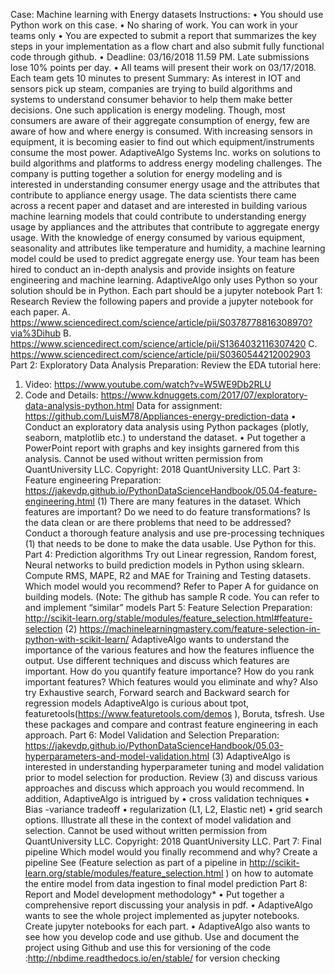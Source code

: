 Case: Machine learning with Energy datasets
Instructions:
• You should use Python work on this case.
• No sharing of work. You can work in your teams only
• You are expected to submit a report that summarizes the key steps in your implementation as a flow chart and also submit fully functional code through github.
• Deadline: 03/16/2018 11.59 PM. Late submissions lose 10% points per day.
• All teams will present their work on 03/17/2018. Each team gets 10 minutes to present
Summary:
As interest in IOT and sensors pick up steam, companies are trying to build algorithms and systems to understand consumer behavior to help them make better decisions. One such application is energy modeling. Though, most consumers are aware of their aggregate consumption of energy, few are aware of how and where energy is consumed. With increasing sensors in equipment, it is becoming easier to find out which equipment/instruments consume the most power. AdaptiveAlgo Systems Inc. works on solutions to build algorithms and platforms to address energy modeling challenges. The company is putting together a solution for energy modeling and is interested in understanding consumer energy usage and the attributes that contribute to appliance energy usage. The data scientists there came across a recent paper and dataset and are interested in building various machine learning models that could contribute to understanding energy usage by appliances and the attributes that contribute to aggregate energy usage. With the knowledge of energy consumed by various equipment, seasonality and attributes like temperature and humidity, a machine learning model could be used to predict aggregate energy use.
Your team has been hired to conduct an in-depth analysis and provide insights on feature engineering and machine learning. AdaptiveAlgo only uses Python so your solution should be in Python. Each part should be a jupyter notebook
Part 1: Research
Review the following papers and provide a jupyter notebook for each paper.
A. https://www.sciencedirect.com/science/article/pii/S0378778816308970?via%3Dihub
B. https://www.sciencedirect.com/science/article/pii/S1364032116307420
C. https://www.sciencedirect.com/science/article/pii/S0360544212002903
Part 2: Exploratory Data Analysis
Preparation: Review the EDA tutorial here:
1. Video: https://www.youtube.com/watch?v=W5WE9Db2RLU
2. Code and Details: https://www.kdnuggets.com/2017/07/exploratory-data-analysis-python.html
Data for assignment: https://github.com/LuisM78/Appliances-energy-prediction-data
• Conduct an exploratory data analysis using Python packages (plotly, seaborn, matplotlib etc.) to understand the dataset.
• Put together a PowerPoint report with graphs and key insights garnered from this analysis.
Cannot be used without written permission from QuantUniversity LLC. Copyright: 2018 QuantUniversity LLC.
Part 3: Feature engineering
Preparation:
https://jakevdp.github.io/PythonDataScienceHandbook/05.04-feature-engineering.html (1)
There are many features in the dataset. Which features are important? Do we need to do feature transformations? Is the data clean or are there problems that need to be addressed? Conduct a thorough feature analysis and use pre-processing techniques (1) that needs to be done to make the data usable. Use Python for this.
Part 4: Prediction algorithms
Try out Linear regression, Random forest, Neural networks to build prediction models in Python using sklearn. Compute RMS, MAPE, R2 and MAE for Training and Testing datasets. Which model would you recommend? Refer to Paper A for guidance on building models. (Note: The github has sample R code. You can refer to and implement “similar” models
Part 5: Feature Selection
Preparation:
http://scikit-learn.org/stable/modules/feature_selection.html#feature-selection (2)
https://machinelearningmastery.com/feature-selection-in-python-with-scikit-learn/
AdaptiveAlgo wants to understand the importance of the various features and how the features influence the output. Use different techniques and discuss which features are important. How do you quantify feature importance? How do you rank important features? Which features would you eliminate and why? Also try Exhaustive search, Forward search and Backward search for regression models
AdaptiveAlgo is curious about tpot, featuretools(https://www.featuretools.com/demos ), Boruta, tsfresh. Use these packages and compare and contrast feature engineering in each approach.
Part 6: Model Validation and Selection
Preparation:
https://jakevdp.github.io/PythonDataScienceHandbook/05.03-hyperparameters-and-model-validation.html (3)
AdaptiveAlgo is interested in understanding hyperparameter tuning and model validation prior to model selection for production. Review (3) and discuss various approaches and discuss which approach you would recommend.
In addition, AdaptiveAlgo is intrigued by
• cross validation techniques
• Bias -variance tradeoff
• regularization (L1, L2, Elastic net)
• grid search options.
Illustrate all these in the context of model validation and selection.
Cannot be used without written permission from QuantUniversity LLC. Copyright: 2018 QuantUniversity LLC.
Part 7: Final pipeline
Which model would you finally recommend and why?
Create a pipeline See (Feature selection as part of a pipeline in http://scikit-learn.org/stable/modules/feature_selection.html ) on how to automate the entire model from data ingestion to final model prediction
Part 8: Report and Model development methodology*
• Put together a comprehensive report discussing your analysis in pdf.
• AdaptiveAlgo wants to see the whole project implemented as jupyter notebooks. Create jupyter notebooks for each part.
• AdaptiveAlgo also wants to see how you develop code and use github. Use and document the project using Github and use this for versioning of the code :http://nbdime.readthedocs.io/en/stable/ for version checking